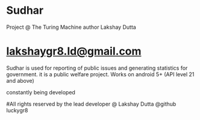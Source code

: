 # Sudhar
Project @ The Turing Machine
author Lakshay Dutta
# lakshaygr8.ld@gmail.com

Sudhar is used for reporting of public issues and generating statistics for government. it is a public welfare project.
Works on android 5+ (API level 21 and above)

constantly being developed

#All rights reserved by the lead developer @ Lakshay Dutta
@github luckygr8
